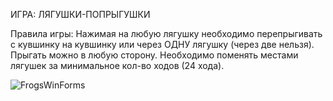 ИГРА: ЛЯГУШКИ-ПОПРЫГУШКИ

Правила игры:
Нажимая на любую лягушку необходимо перепрыгивать с кувшинку на кувшинку или через ОДНУ лягушку (через две нельзя). Прыгать можно в любую сторону.
Необходимо поменять  местами лягушек за минимальное кол-во ходов (24 хода).

![FrogsWinForms](https://github.com/Zoron87/FrogsWinForms/assets/29422098/ed1bce30-1cc1-48ec-849c-5e84ac161bb1)
